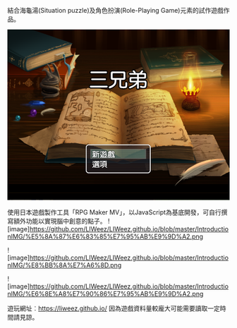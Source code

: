 結合海龜湯(Situation puzzle)及角色扮演(Role-Playing Game)元素的試作遊戲作品。

![image](https://github.com/LIWeez/LIWeez.github.io/blob/master/IntroductionIMG/%E4%B8%89%E5%85%84%E5%BC%9F.png)

使用日本遊戲製作工具「RPG Maker MV」，以JavaScript為基底開發，可自行撰寫額外功能以實現腦中創意的點子。
![image]https://github.com/LIWeez/LIWeez.github.io/blob/master/IntroductionIMG/%E5%8A%87%E6%83%85%E7%95%AB%E9%9D%A2.png

![image]https://github.com/LIWeez/LIWeez.github.io/blob/master/IntroductionIMG/%E8%BB%8A%E7%A6%8D.png

![image]https://github.com/LIWeez/LIWeez.github.io/blob/master/IntroductionIMG/%E6%8E%A8%E7%90%86%E7%95%AB%E9%9D%A2.png

遊玩網址︰https://liweez.github.io/  因為遊戲資料量較龐大可能需要讀取一定時間請見諒。
